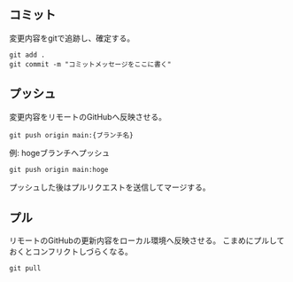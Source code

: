 ## コミット
変更内容をgitで追跡し、確定する。
```
git add .
git commit -m "コミットメッセージをここに書く"
```

## プッシュ
変更内容をリモートのGitHubへ反映させる。
```
git push origin main:{ブランチ名}
```
例: hogeブランチへプッシュ
```
git push origin main:hoge
```
プッシュした後はプルリクエストを送信してマージする。

## プル
リモートのGitHubの更新内容をローカル環境へ反映させる。
こまめにプルしておくとコンフリクトしづらくなる。
```
git pull
```
